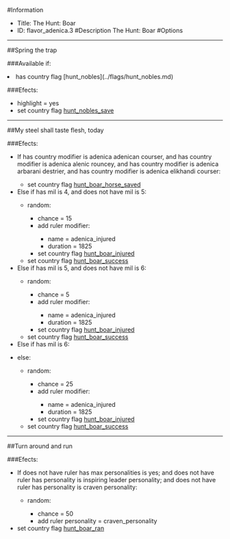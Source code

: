#Information
 - Title: The Hunt: Boar
 - ID: flavor_adenica.3
#Description
The Hunt: Boar
#Options

___
##Spring the trap

###Available if:
<li>has country flag [hunt_nobles](../flags/hunt_nobles.md)</li>

###Efects:<ul><li>highlight = yes</li><li>set country flag [hunt_nobles_save](../flags/hunt_nobles_save.md)</li></ul>

___
##My steel shall taste flesh, today

###Efects:<ul><li>If has country modifier is adenica adenican courser, and has country modifier is adenica alenic rouncey, and has country modifier is adenica arbarani destrier, and has country modifier is adenica elikhandi courser:</li><ul><li>set country flag [hunt_boar_horse_saved](../flags/hunt_boar_horse_saved.md)</li></ul><li>Else if has mil is 4, and does not have mil is 5:</li><ul><li>random:</li><ul><li>chance = 15</li><li>add ruler modifier:</li><ul><li>name = adenica_injured</li><li>duration = 1825</li></ul><li>set country flag [hunt_boar_injured](../flags/hunt_boar_injured.md)</li></ul><li>set country flag [hunt_boar_success](../flags/hunt_boar_success.md)</li></ul><li>Else if has mil is 5, and does not have mil is 6:</li><ul><li>random:</li><ul><li>chance = 5</li><li>add ruler modifier:</li><ul><li>name = adenica_injured</li><li>duration = 1825</li></ul><li>set country flag [hunt_boar_injured](../flags/hunt_boar_injured.md)</li></ul><li>set country flag [hunt_boar_success](../flags/hunt_boar_success.md)</li></ul><li>Else if has mil is 6:</li><ul></ul><li>else:</li><ul><li>random:</li><ul><li>chance = 25</li><li>add ruler modifier:</li><ul><li>name = adenica_injured</li><li>duration = 1825</li></ul><li>set country flag [hunt_boar_injured](../flags/hunt_boar_injured.md)</li></ul><li>set country flag [hunt_boar_success](../flags/hunt_boar_success.md)</li></ul></ul>

___
##Turn around and run

###Efects:<ul><li>If does not have ruler has max personalities is yes; and does not have ruler has personality is inspiring leader personality; and does not have ruler has personality is craven personality:</li><ul><li>random:</li><ul><li>chance = 50</li><li>add ruler personality = craven_personality</li></ul></ul><li>set country flag [hunt_boar_ran](../flags/hunt_boar_ran.md)</li></ul>

